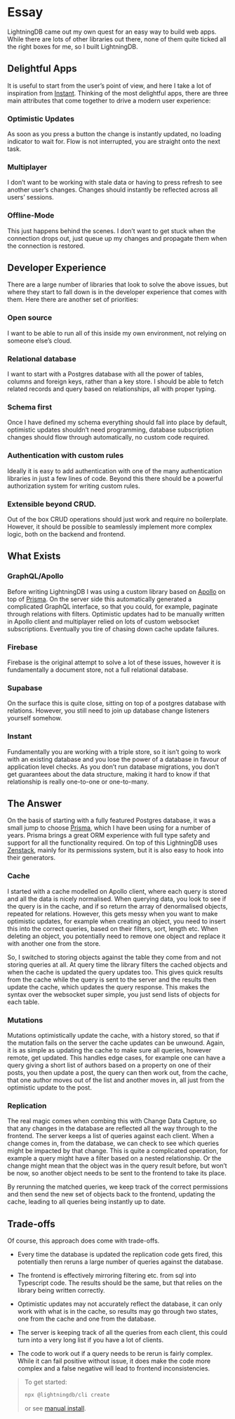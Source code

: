 # Essay

LightningDB came out my own quest for an easy way to build web apps. While there are lots of other libraries out there, none of them quite ticked all the right boxes for me, so I built LightningDB.

## Delightful Apps

It is useful to start from the user’s point of view, and here I take a lot of inspiration from <a href="https://www.instantdb.com/" target="_blank" rel="noopener noreferrer">Instant</a>. Thinking of the most delightful apps, there are three main attributes that come together to drive a modern user experience:

### Optimistic Updates

As soon as you press a button the change is instantly updated, no loading indicator to wait for. Flow is not interrupted, you are straight onto the next task.

### Multiplayer

I don’t want to be working with stale data or having to press refresh to see another user’s changes. Changes should instantly be reflected across all users’ sessions.

### Offline-Mode

This just happens behind the scenes. I don’t want to get stuck when the connection drops out, just queue up my changes and propagate them when the connection is restored.

## Developer Experience

There are a large number of libraries that look to solve the above issues, but where they start to fall down is in the developer experience that comes with them. Here there are another set of priorities:

### Open source

I want to be able to run all of this inside my own environment, not relying on someone else’s cloud.

### Relational database

I want to start with a Postgres database with all the power of tables, columns and foreign keys, rather than a key store. I should be able to fetch related records and query based on relationships, all with proper typing.

### Schema first

Once I have defined my schema everything should fall into place by default, optimistic updates shouldn’t need programming, database subscription changes should flow through automatically, no custom code required.

### Authentication with custom rules

Ideally it is easy to add authentication with one of the many authentication libraries in just a few lines of code. Beyond this there should be a powerful authorization system for writing custom rules.

### Extensible beyond CRUD.

Out of the box CRUD operations should just work and require no boilerplate. However, it should be possible to seamlessly implement more complex logic, both on the backend and frontend.

## What Exists

### GraphQL/Apollo

Before writing LightningDB I was using a custom library based on <a href="https://www.apollographql.com/" target="_blank" rel="noopener noreferrer">Apollo</a> on top of <a href="https://www.prisma.io/" target="_blank" rel="noopener noreferrer">Prisma</a>. On the server side this automatically generated a complicated GraphQL interface, so that you could, for example, paginate through relations with filters. Optimistic updates had to be manually written in Apollo client and multiplayer relied on lots of custom websocket subscriptions. Eventually you tire of chasing down cache update failures.

### Firebase

Firebase is the original attempt to solve a lot of these issues, however it is fundamentally a document store, not a full relational database.

### Supabase

On the surface this is quite close, sitting on top of a postgres database with relations. However, you still need to join up database change listeners yourself somehow.

### Instant

Fundamentally you are working with a triple store, so it isn’t going to work with an existing database and you lose the power of a database in favour of application level checks. As you don’t run database migrations, you don’t get guarantees about the data structure, making it hard to know if that relationship is really one-to-one or one-to-many.

## The Answer

On the basis of starting with a fully featured Postgres database, it was a small jump to choose <a href="https://www.prisma.io/" target="_blank" rel="noopener noreferrer">Prisma</a>, which I have been using for a number of years. Prisma brings a great ORM experience with full type safety and support for all the functionality required. On top of this LightningDB uses <a href="https://zenstack.dev/" target="_blank" rel="noopener noreferrer">Zenstack</a>, mainly for its permissions system, but it is also easy to hook into their generators.

### Cache

I started with a cache modelled on Apollo client, where each query is stored and all the data is nicely normalised. When querying data, you look to see if the query is in the cache, and if so return the array of denormalised objects, repeated for relations. However, this gets messy when you want to make optimistic updates, for example when creating an object, you need to insert this into the correct queries, based on their filters, sort, length etc. When deleting an object, you potentially need to remove one object and replace it with another one from the store.

So, I switched to storing objects against the table they come from and not storing queries at all. At query time the library filters the cached objects and when the cache is updated the query updates too. This gives quick results from the cache while the query is sent to the server and the results then update the cache, which updates the query response. This makes the syntax over the websocket super simple, you just send lists of objects for each table.

### Mutations

Mutations optimistically update the cache, with a history stored, so that if the mutation fails on the server the cache updates can be unwound. Again, it is as simple as updating the cache to make sure all queries, however remote, get updated. This handles edge cases, for example one can have a query giving a short list of authors based on a property on one of their posts, you then update a post, the query can then work out, from the cache, that one author moves out of the list and another moves in, all just from the optimistic update to the post.

### Replication

The real magic comes when combing this with Change Data Capture, so that any changes in the database are reflected all the way through to the frontend. The server keeps a list of queries against each client. When a change comes in, from the database, we can check to see which queries might be impacted by that change. This is quite a complicated operation, for example a query might have a filter based on a nested relationship. Or the change might mean that the object was in the query result before, but won’t be now, so another object needs to be sent to the frontend to take its place.

By rerunning the matched queries, we keep track of the correct permissions and then send the new set of objects back to the frontend, updating the cache, leading to all queries being instantly up to date.

## Trade-offs

Of course, this approach does come with trade-offs.

- Every time the database is updated the replication code gets fired, this potentially then reruns a large number of queries against the database.

- The frontend is effectively mirroring filtering etc. from sql into Typescript code. The results should be the same, but that relies on the library being written correctly.

- Optimistic updates may not accurately reflect the database, it can only work with what is in the cache, so results may go through two states, one from the cache and one from the database.

- The server is keeping track of all the queries from each client, this could turn into a very long list if you have a lot of clients.

- The code to work out if a query needs to be rerun is fairly complex. While it can fail positive without issue, it does make the code more complex and a false negative will lead to frontend inconsistencies.

> To get started:
>
> ```bash
> npx @lightningdb/cli create
> ```
>
> or see [manual install](./manual-install.md).
